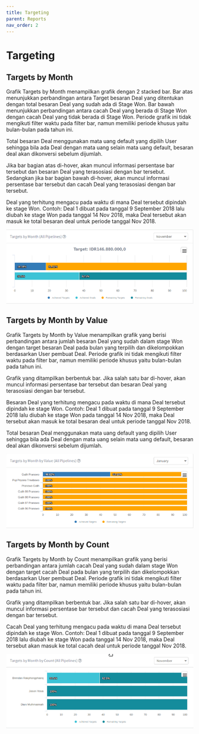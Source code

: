 ```yaml
---
title: Targeting
parent: Reports
nav_order: 2
---
```


# Targeting

## Targets by Month
Grafik Targets by Month menampilkan grafik dengan 2 stacked bar. Bar atas menunjukkan perbandingan antara Target besaran Deal yang ditentukan dengan total besaran Deal yang sudah ada di Stage Won. Bar bawah menunjukkan perbandingan antara cacah Deal yang berada di Stage Won dengan cacah Deal yang tidak berada di Stage Won. Periode grafik ini tidak mengikuti filter waktu pada filter bar, namun memiliki periode khusus yaitu bulan-bulan pada tahun ini.

Total besaran Deal menggunakan mata uang default yang dipilih User sehingga bila ada Deal dengan mata uang selain mata uang default, besaran deal akan dikonversi sebelum dijumlah.

Jika bar bagian atas di-hover, akan muncul informasi persentase bar tersebut dan besaran Deal yang terasosiasi dengan bar tersebut. Sedangkan jika bar bagian bawah di-hover, akan muncul informasi persentase bar tersebut dan cacah Deal yang terasosiasi dengan bar tersebut.

Deal yang terhitung mengacu pada waktu di mana Deal tersebut dipindah ke stage Won. Contoh: Deal 1 dibuat pada tanggal 9 September 2018 lalu diubah ke stage Won pada tanggal 14 Nov 2018, maka Deal tersebut akan masuk ke total besaran deal untuk periode tanggal Nov 2018.


![Image of targets by month graph](https://raw.githubusercontent.com/qontak-dev/docs/master/images/graph_targets_by_month.gif)


## Targets by Month by Value
Grafik Targets by Month by Value menampilkan grafik yang berisi perbandingan antara jumlah besaran Deal yang sudah dalam stage Won dengan target besaran Deal pada bulan yang terpilih dan dikelompokkan berdasarkan User pembuat Deal. Periode grafik ini tidak mengikuti filter waktu pada filter bar, namun memiliki periode khusus yaitu bulan-bulan pada tahun ini.

Grafik yang ditampilkan berbentuk bar. Jika salah satu bar di-hover, akan muncul informasi persentase bar tersebut dan besaran Deal yang terasosiasi dengan bar tersebut.

Besaran Deal yang terhitung mengacu pada waktu di mana Deal tersebut dipindah ke stage Won. Contoh: Deal 1 dibuat pada tanggal 9 September 2018 lalu diubah ke stage Won pada tanggal 14 Nov 2018, maka Deal tersebut akan masuk ke total besaran deal untuk periode tanggal Nov 2018.

Total besaran Deal menggunakan mata uang default yang dipilih User sehingga bila ada Deal dengan mata uang selain mata uang default, besaran deal akan dikonversi sebelum dijumlah.

![Image of targets by month by value graph](https://raw.githubusercontent.com/qontak-dev/docs/master/images/graph_target_by_month_by_value.gif)

## Targets by Month by Count
Grafik Targets by Month by Count menampilkan grafik yang berisi perbandingan antara jumlah cacah Deal yang sudah dalam stage Won dengan target cacah Deal pada bulan yang terpilih dan dikelompokkan berdasarkan User pembuat Deal. Periode grafik ini tidak mengikuti filter waktu pada filter bar, namun memiliki periode khusus yaitu bulan-bulan pada tahun ini.

Grafik yang ditampilkan berbentuk bar. Jika salah satu bar di-hover, akan muncul informasi persentase bar tersebut dan cacah Deal yang terasosiasi dengan bar tersebut.

Cacah Deal yang terhitung mengacu pada waktu di mana Deal tersebut dipindah ke stage Won. Contoh: Deal 1 dibuat pada tanggal 9 September 2018 lalu diubah ke stage Won pada tanggal 14 Nov 2018, maka Deal tersebut akan masuk ke total cacah deal untuk periode tanggal Nov 2018.

![Image of targets by month by count graph](https://raw.githubusercontent.com/qontak-dev/docs/master/images/graph_target_by_month_by_count.gif)

